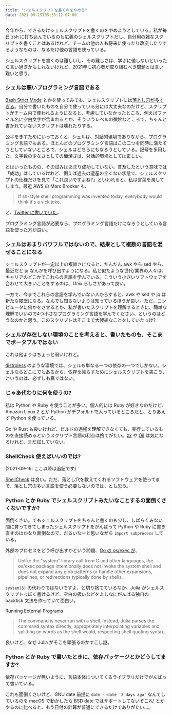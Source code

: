 ```yaml
---
title: "シェルスクリプトを書くのをやめる"
date: 2021-09-15T05:35:12-07:00
---
```

今年から、できるだけシェルスクリプトを書くのをやめようとしている。私が毎日 zsh に打ち込んでいるのも広義のシェルスクリプトだし、自分用の雑なスクリプトを書くことはあるけれど、チームの他の人も将来に使ったり改変したりするようなものは、なるだけ他の言語を使っている。

シェルスクリプトを書くのは難しいし、その難しさは、学ぶに値しないといったら言い過ぎかもしれないけれど、2021年に初心者が取り組むべき問題とは言い難いと思う。

### シェルは悪いプログラミング言語である

[Bash Strict Mode](http://redsymbol.net/articles/unofficial-bash-strict-mode/) とかを使ってみても、シェルスクリプトには[落とし穴が多すぎる](https://mywiki.wooledge.org/BashPitfalls)。自分で書いたものを自分で使っている分には大丈夫なのだけど、スクリプトがチーム内で使われるようになると、考慮していなかったところ、例えばファイル名に空白文字が含まれるとか、そういうレベルの微妙なところで、ちゃんと書かれていないスクリプトは壊れたりする。

公平をきすためにいっておくと、シェルは、対話的環境でありながら、プログラミング言語でもある。ほとんどのプログラミング言語はこの二つを同時に満たそうとしていないところで、シェルはどちらにもなろうとしている。記号を多用した、文字数の少なさとしての簡潔さは、対話的環境としては正しい。

とはいったものの、その試みはあまり成功していない。普及したという意味では「成功」はしているけれど、例えば過去の遺産の全くない状態で、シェルスクリプトの仕様だけを見て「これ良いですよね?」といわれると、私は言葉を濁してしまう。最近 AWS の Marc Brooker も、

> If sh-style shell programming was invented today, everybody would think it's a sick joke.

と、[Twitter に書いていた](https://twitter.com/MarcJBrooker/status/1349014546577563652)。

プログラミング言語が必要なら、プログラミング言語だけになろうとしている言語を使った方が良い。

### シェルはあまりパワフルではないので、結果として複数の言語を混ぜることになる

シェルスクリプトが一定以上の複雑さになると、だんだん awk やら sed やら、最近だと jq なんかを呼び出すようになる。私と似たような世代/業界の人々は、キャリアのどこかでこれらの言語を学んでいる。こういう小さいソフトウェアを合わせて大きいことをするのは、Unix らしさがあって良い。

一方で、今までこれらの言語を学んでいない人からすると、awk や sed や jq は新たな障壁になる。なんでも知らないよりは知っているほうが良い。ただ、コンピュータに何かをさせるとか、私が書いたスクリプトを理解するときに、簡単な理解でいいので4つ小さなプログラミング言語を学んでください、というのはどうなのかと思う。このスクリプトはそこまで大袈裟なことをしていたっけ?

### シェルが存在しない環境のことを考えると、書いたものも、そこまでポータブルではない

これは他よりはちょっと弱いけれど。

[distroless](https://github.com/GoogleContainerTools/distroless) のような環境では、シェルも単なる一つの依存の一つでしかない。シェルならどこにでもあるから、依存を減らすためにシェルスクリプトを書こう、というのは、必ずしも真ではない。

### じゃあ代わりに何を使うの?

私は Python や Ruby を使うことが多い。個人的には Ruby が好きなのだけど、Amazon Linux 2 とか Python がデフォルトで入っているところだと、とりあえず Python を使っている。

Go や Rust も良いけれど、ビルドの過程を理解できなくても、実行しているものを直接読めるというスクリプト言語の利点は捨てがたい。[zx](https://github.com/google/zx) や [Oil](https://www.oilshell.org/) は気になるけれど、まだ試していない。

### ShellCheck 使えばいいのでは?

(2021-09-16: ここ以降は追記です)

[ShellCheck](https://github.com/koalaman/shellcheck) は良い。ただ、落とし穴を教えてくれるソフトウェアを使ってまで、落とし穴の多い言語を使う必要もないのでは、とも思う。

### Python とか Ruby でシェルスクリプトみたいなことするの面倒くさくないですか?

面倒くさい。でもシェルスクリプトをちゃんと書くのも少し、しばらくみない間に育ってきてしまったシェルスクリプトをがんばって Python や Ruby に書き直すのはかなり面倒なので、だるいなーと思いながら `import subprocess` している。

外部のプロセスをどう呼び出すかという問題、[Go の os/exec が](https://pkg.go.dev/os/exec)、

> Unlike the "system" library call from C and other languages, the os/exec package intentionally does not invoke the system shell and does not expand any glob patterns or handle other expansions, pipelines, or redirections typically done by shells.

`system(3)` の代わりではないですよ、と切り捨てているなか、Julia がシェルスクリプトっぽく書けるけど、空白の扱いなどをよしなにがんばる独自の backtick 文法を作っていて面白い。

[Running External Programs](https://docs.julialang.org/en/v1/manual/running-external-programs/)

> The command is never run with a shell. Instead, Julia parses the command syntax directly, appropriately interpolating variables and splitting on words as the shell would, respecting shell quoting syntax.

良いけど、なぜ Julia がそこを頑張るのかすこし謎。

### Python とか Ruby で書いたときに、依存パッケージとかどうしてますか?

依存パッケージが無いように、言語本体についてくるライブラリだけでがんばって書いている。

これも面倒くさいけど、GNU date 前提に `date --date '3 days ago'` なんてしているのを macOS で動かしたら BSD date ではサポートしてないぞこれ! とかやるのに比べると、もう日付の計算が普通にできるだけでありがたい...。
